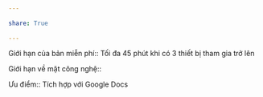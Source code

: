 ---  
share: True  
---  
Giới hạn của bản miễn phí:: Tối đa 45 phút khi có 3 thiết bị tham gia trở lên  
Giới hạn về mặt công nghệ::   
Ưu điểm:: Tích hợp với Google Docs  
